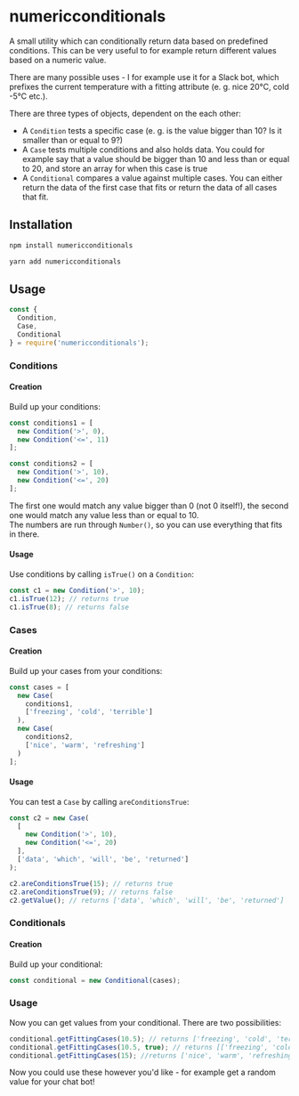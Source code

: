 # numericconditionals
A small utility which can conditionally return data based on predefined conditions. This can be very useful to for example return different values based on a numeric value.

There are many possible uses - I for example use it for a Slack bot, which prefixes the current temperature with a fitting attribute (e. g. nice 20°C, cold -5°C etc.).

There are three types of objects, dependent on the each other:
* A `Condition` tests a specific case (e. g. is the value bigger than 10? Is it smaller than or equal to 9?)
* A `Case` tests multiple conditions and also holds data. You could for example say that a value should be bigger than 10 and less than or equal to 20, and store an array for when this case is true
* A `Conditional` compares a value against multiple cases. You can either return the data of the first case that fits or return the data of all cases that fit.

## Installation
```bash
npm install numericconditionals
```
```bash
yarn add numericconditionals
```

## Usage
```javascript
const {
  Condition,
  Case,
  Conditional
} = require('numericconditionals');
```

### Conditions
#### Creation
Build up your conditions:
```javascript
const conditions1 = [
  new Condition('>', 0),
  new Condition('<=', 11)
];

const conditions2 = [
  new Condition('>', 10),
  new Condition('<=', 20)
];
```

The first one would match any value bigger than 0 (not 0 itself!), the second one would match any value less than or equal to 10.  
The numbers are run through `Number()`, so you can use everything that fits in there.

#### Usage
Use conditions by calling `isTrue()` on a `Condition`:

```javascript
const c1 = new Condition('>', 10);
c1.isTrue(12); // returns true
c1.isTrue(8); // returns false
```

### Cases
#### Creation
Build up your cases from your conditions:
```javascript
const cases = [
  new Case(
    conditions1,
    ['freezing', 'cold', 'terrible']
  ),
  new Case(
    conditions2,
    ['nice', 'warm', 'refreshing']
  )
];
```

#### Usage
You can test a `Case` by calling `areConditionsTrue`:
```javascript
const c2 = new Case(
  [
    new Condition('>', 10),
    new Condition('<=', 20)
  ],
  ['data', 'which', 'will', 'be', 'returned']
);

c2.areConditionsTrue(15); // returns true
c2.areConditionsTrue(9); // returns false
c2.getValue(); // returns ['data', 'which', 'will', 'be', 'returned']
```

### Conditionals
#### Creation
Build up your conditional:
```javascript
const conditional = new Conditional(cases);
```

### Usage
Now you can get values from your conditional. There are two possibilities:
```javascript
conditional.getFittingCases(10.5); // returns ['freezing', 'cold', 'terrible']
conditional.getFittingCases(10.5, true); // returns [['freezing', 'cold', 'terrible'], ['nice', 'warm', 'refreshing']]
conditional.getFittingCases(15); //returns ['nice', 'warm', 'refreshing']
```

Now you could use these however you'd like - for example get a random value for your chat bot!